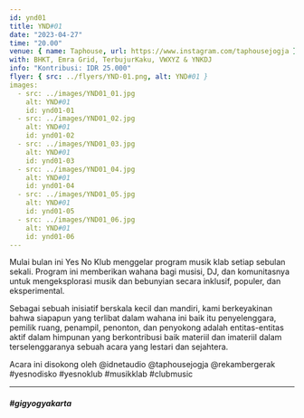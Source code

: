 ```yaml
---
id: ynd01
title: YND#01
date: "2023-04-27"
time: "20.00"
venue: { name: Taphouse, url: https://www.instagram.com/taphousejogja }
with: BHKT, Emra Grid, TerbujurKaku, VWXYZ & YNKDJ
info: "Kontribusi: IDR 25.000"
flyer: { src: ../flyers/YND-01.png, alt: YND#01 }
images:
  - src: ../images/YND01_01.jpg
    alt: YND#01
    id: ynd01-01
  - src: ../images/YND01_02.jpg
    alt: YND#01
    id: ynd01-02
  - src: ../images/YND01_03.jpg
    alt: YND#01
    id: ynd01-03
  - src: ../images/YND01_04.jpg
    alt: YND#01
    id: ynd01-04
  - src: ../images/YND01_05.jpg
    alt: YND#01
    id: ynd01-05
  - src: ../images/YND01_06.jpg
    alt: YND#01
    id: ynd01-06
---
```


Mulai bulan ini Yes No Klub menggelar program musik klab setiap sebulan sekali. Program ini memberikan wahana bagi musisi, DJ, dan komunitasnya untuk mengeksplorasi musik dan bebunyian secara inklusif, populer, dan eksperimental.

Sebagai sebuah inisiatif berskala kecil dan mandiri, kami berkeyakinan bahwa siapapun yang terlibat dalam wahana ini baik itu penyelenggara, pemilik ruang, penampil, penonton, dan penyokong adalah entitas-entitas aktif dalam himpunan yang berkontribusi baik materiil dan imateriil dalam terselenggaranya sebuah acara yang lestari dan sejahtera.

Acara ini disokong oleh @idnetaudio @taphousejogja @rekambergerak #yesnodisko #yesnoklub #musikklab #clubmusic

<hr />

##### #gigyogyakarta
